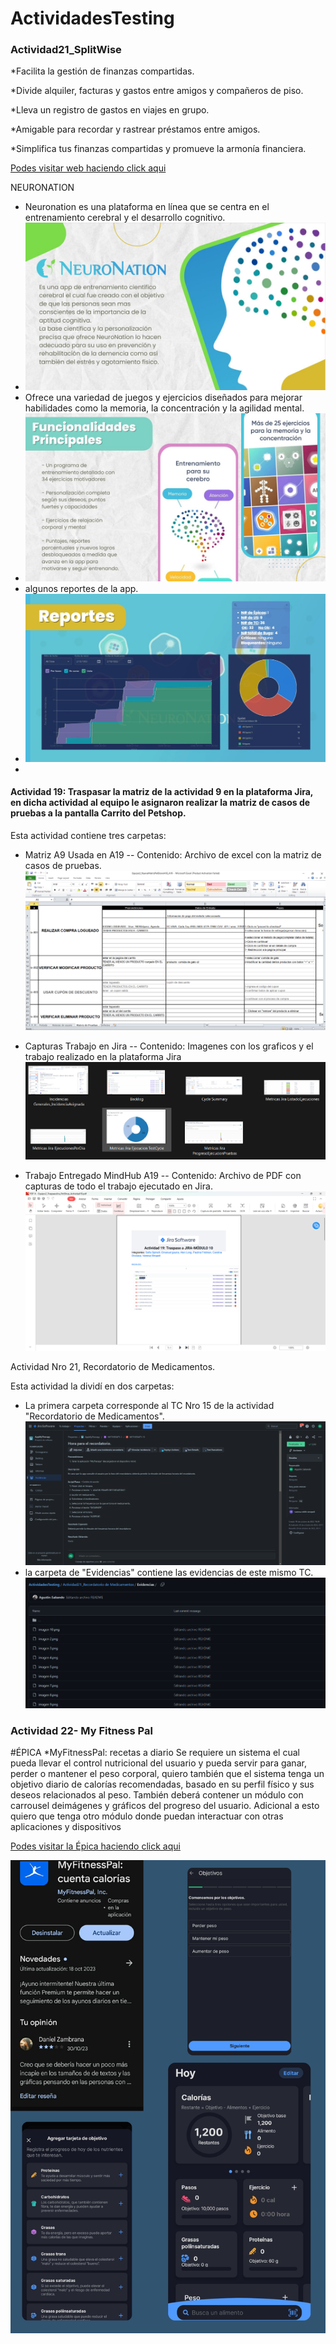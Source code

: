 # ActividadesTesting

### Actividad21_SplitWise

*Facilita la gestión de finanzas compartidas.

*Divide alquiler, facturas y gastos entre amigos y compañeros de piso.

*Lleva un registro de gastos en viajes en grupo.

*Amigable para recordar y rastrear préstamos entre amigos.

*Simplifica tus finanzas compartidas y promueve la armonía financiera.


[Podes visitar web haciendo click aqui](https://www.splitwise.com/)


NEURONATION


* Neuronation es una plataforma en línea que se centra en el entrenamiento cerebral y el desarrollo cognitivo.
* ![](https://github.com/MaxiOrellanadev/ActividadesTesting/blob/main/NeuroNation/Descripcion.jpg)
* Ofrece una variedad de juegos y ejercicios diseñados para mejorar habilidades como la memoria, la concentración y la agilidad mental.
* ![](https://github.com/MaxiOrellanadev/ActividadesTesting/blob/main/NeuroNation/funcionalidades.jpg)
* algunos reportes de la app.
* ![](https://github.com/MaxiOrellanadev/ActividadesTesting/blob/main/NeuroNation/Reportes.jpg)
* 



#### Actividad 19: Traspasar la matriz de la actividad 9 en la plataforma Jira, en dicha actividad al equipo le asignaron realizar la matriz de casos de pruebas a la pantalla Carrito del Petshop. 

Esta actividad contiene tres carpetas: 

- Matriz A9 Usada en A19
-- Contenido: Archivo de excel con la matriz de casos de pruebas.
![](https://github.com/MaxiOrellanadev/ActividadesTesting/blob/VanesaSinopoli/TrabajoActividad19/Matriz%20A9%20Usada%20en%20A19/Captura%20de%20Matriz.png)

- Capturas Trabajo en Jira
-- Contenido: Imagenes con los graficos y el trabajo realizado en la plataforma Jira
![](https://github.com/MaxiOrellanadev/ActividadesTesting/blob/main/TrabajoActividad19/Capturas%20Trabajo%20Jira%20A19/Captura%20Graficos%20Trabajo%20en%20Jira.png)

- Trabajo Entregado MindHub A19
-- Contenido: Archivo de PDF con capturas de todo el trabajo ejecutado en Jira. 
![](https://github.com/MaxiOrellanadev/ActividadesTesting/blob/main/TrabajoActividad19/Trabajo%20Entregado%20MindHub%20A19/Captura%20PDF%20entregado%20MindHub.png)

Actividad Nro 21, Recordatorio de Medicamentos.

Esta actividad la dividí en dos carpetas:

* La primera carpeta corresponde al TC Nro 15 de la actividad "Recordatorio de Medicamentos".
![](https://github.com/MaxiOrellanadev/ActividadesTesting/blob/main/Actividad21_Recordatorio%20de%20Medicamentos/Caso%20de%20Prueba/imagen%201.png)
* la carpeta de "Evidencias" contiene las evidencias de este mismo TC.
![](https://github.com/MaxiOrellanadev/ActividadesTesting/blob/main/Actividad21_Recordatorio%20de%20Medicamentos/Evidencias/imagen%20de%20todas%20las%20fotos..png)

### Actividad 22- My Fitness Pal

#ÉPICA
*MyFitnessPal: recetas a diario
Se requiere un sistema el cual pueda llevar el control nutricional del usuario y pueda servir para ganar, perder o mantener el peso corporal, quiero también que el sistema tenga un objetivo diario de calorías recomendadas, basado en su perfil físico y sus deseos relacionados al peso.
También deberá contener un módulo con carrousel deimágenes y gráficos del progreso del usuario. Adicional a esto quiero que tenga otro módulo donde puedan interactuar con otras aplicaciones y dispositivos

[Podes visitar la Épica haciendo click aqui]([https://www.splitwise.com/](https://github.com/MaxiOrellanadev/ActividadesTesting/blob/ramaPaulina/Epica%20y%20presentacion/Epica_MyFitnessPal.pdf)https://github.com/MaxiOrellanadev/ActividadesTesting/blob/ramaPaulina/Epica%20y%20presentacion/Epica_MyFitnessPal.pdf)

![](https://github.com/MaxiOrellanadev/ActividadesTesting/blob/ramaPaulina/Imagenes/2.png)
